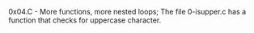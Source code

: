 0x04.C - More functions, more nested loops;
The file 0-isupper.c has a function that checks for uppercase character.

